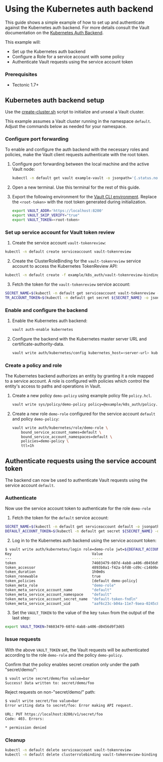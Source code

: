 # Using the Kubernetes auth backend

This guide shows a simple example of how to set up and authenticate against the Kubernetes auth backend. For more details consult the Vault documentation on the [Kubernetes Auth Backend][kubernetes-auth-backend].

This example will:
* Set up the Kubernetes auth backend
* Configure a Role for a service account with some policy
* Authenticate Vault requests using the service account token

### Prerequisites
* Tectonic 1.7+

## Kubernetes auth backend setup

Use the [create-cluster.sh][create-cluster] script to initialize and unseal a Vault cluster.

This example assumes a Vault cluster running in the namespace `default`. Adjust the commands below as needed for your namespace.

### Configure port forwarding

To enable and configure the auth backend with the necessary roles and policies, make the Vault client requests authenticate with the root token.

1. Configure port forwarding between the local machine and the active Vault node:

    ```sh
    kubectl -n default get vault example-vault -o jsonpath='{.status.nodes.active}' | xargs -0 -I {} kubectl -n vault-services port-forward {} 8200
    ```

2. Open a new terminal. Use this terminal for the rest of this guide.

3. Export the following environment for the [Vault CLI environment][vault-cli-env].
    Replace the `<root-token>` with the root token generated during initialization.

    ```sh
    export VAULT_ADDR='https://localhost:8200'
    export VAULT_SKIP_VERIFY="true"
    export VAULT_TOKEN=<root-token>
    ```

### Set up service account for Vault token review

1. Create the service account `vault-tokenreview`:

```sh
kubectl -n default create serviceaccount vault-tokenreview
```

2. Create the ClusterRoleBinding for the `vault-tokenreview` service account to access the Kubernetes TokenReview API:

```sh
kubectl -n default create -f example/k8s_auth/vault-tokenreview-binding.yaml
```

3. Fetch the token for the `vault-tokenreview` service account:

```sh
SECRET_NAME=$(kubectl -n default get serviceaccount vault-tokenreview -o jsonpath='{.secrets[0].name}')
TR_ACCOUNT_TOKEN=$(kubectl -n default get secret ${SECRET_NAME} -o jsonpath='{.data.token}' | base64 --decode)
```

### Enable and configure the backend

1. Enable the Kubernetes auth backend:

    ```sh
    vault auth-enable kubernetes
    ```
2. Configure the backend with the Kubernetes master server URL and certificate-authority-data.

    ```sh
    vault write auth/kubernetes/config kubernetes_host=<server-url> kubernetes_ca_cert=@ca.crt token_reviewer_jwt=$TR_ACCOUNT_TOKEN
    ```

### Create a policy and role

The Kubernetes backend authorizes an entity by granting it a role mapped to a service account. A role is configured with policies which control the entity's access to paths and operations in Vault.

1. Create a new policy `demo-policy` using example policy file `policy.hcl`.

    ```sh
    vault write sys/policy/demo-policy policy=@example/k8s_auth/policy.hcl
    ```

2. Create a new role `demo-role` configured for the service account `default` and policy `demo-policy`:

    ```sh
    vault write auth/kubernetes/role/demo-role \
        bound_service_account_names=default \
        bound_service_account_namespaces=default \
        policies=demo-policy \
        ttl=1h
    ```

## Authenticate requests using the service account token

The backend can now be used to authenticate Vault requests using the service account `default`.

### Authenticate

Now use the service account token to authenticate for the role `demo-role`

1. Fetch the token for the `default` service account:

```sh
SECRET_NAME=$(kubectl -n default get serviceaccount default -o jsonpath='{.secrets[0].name}')
DEFAULT_ACCOUNT_TOKEN=$(kubectl -n default get secret ${SECRET_NAME} -o jsonpath='{.data.token}' | base64 --decode)
```

2. Log in to the Kubernetes auth backend using the service account token:

```sh
$ vault write auth/kubernetes/login role=demo-role jwt=${DEFAULT_ACCOUNT_TOKEN}
Key                                   	Value
---                                   	-----
token                                 	74603479-607d-4ab8-a406-d0456d9f3d65
token_accessor                        	4893b0a1-f42a-bfd8-cd9c-c14b9bdb6095
token_duration                        	1h0m0s
token_renewable                       	true
token_policies                        	[default demo-policy]
token_meta_role                       	"demo-role"
token_meta_service_account_name       	"default"
token_meta_service_account_namespace  	"default"
token_meta_service_account_secret_name	"default-token-fndln"
token_meta_service_account_uid        	"aaf6c23c-b04a-11e7-9aea-0245c85cf1cc"
```

3. Set the `VAULT_TOKEN` to the value of the key `token` from the output of the last step:

```sh
export VAULT_TOKEN=74603479-607d-4ab8-a406-d0456d9f3d65
```

### Issue requests

With the above `VAULT_TOKEN` set, the Vault requests will be authenticated according to the role `demo-role` and the policy `demo-policy`.

Confirm that the policy enables secret creation only under the path "secret/demo/":

```sh
$ vault write secret/demo/foo value=bar
Success! Data written to: secret/demo/foo
```

Reject requests on non-"secret/demo/" path:

```sh
$ vault write secret/foo value=bar
Error writing data to secret/foo: Error making API request.

URL: PUT https://localhost:8200/v1/secret/foo
Code: 403. Errors:

* permission denied
```

### Cleanup

```sh
kubectl -n default delete serviceaccount vault-tokenreview
kubectl -n default delete clusterrolebinding vault-tokenreview-binding
```


[kubernetes-auth-backend]: https://www.vaultproject.io/docs/auth/kubernetes.html
[vault-cli-env]: https://www.vaultproject.io/docs/commands/environment.html
[create-cluster]: ../../hack/helper/create-cluster.sh
